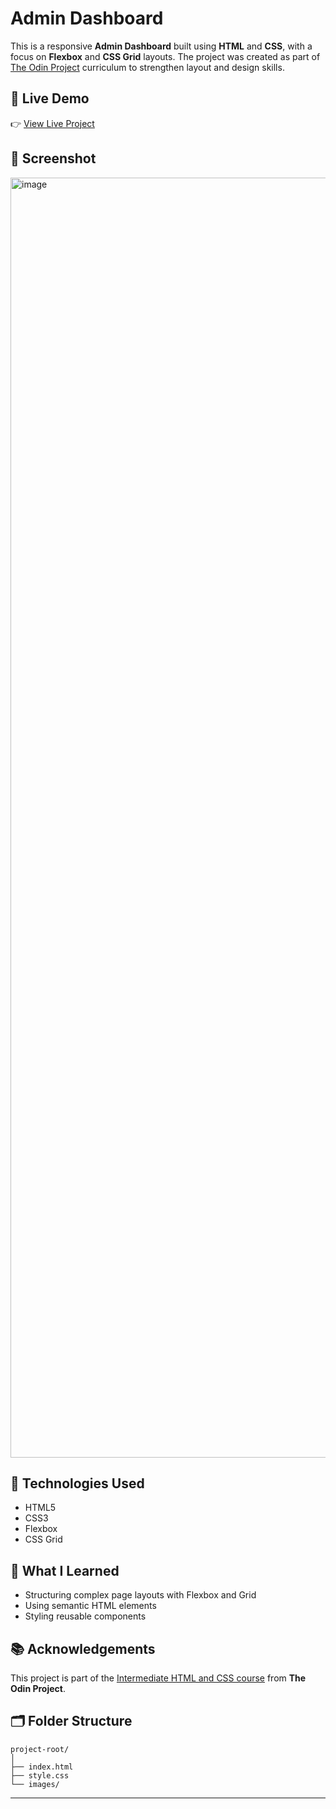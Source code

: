 # Admin Dashboard

This is a responsive **Admin Dashboard** built using **HTML** and **CSS**, with a focus on **Flexbox** and **CSS Grid** layouts. The project was created as part of [The Odin Project](https://www.theodinproject.com/) curriculum to strengthen layout and design skills.

## 🚀 Live Demo

👉 [View Live Project](https://fakhir96.github.io/Dashboard/)

## 📸 Screenshot

<img width="2880" height="2048" alt="image" src="https://github.com/user-attachments/assets/65d1c183-3e2e-427e-91b1-9d44973d11b3" />

## 🔧 Technologies Used

- HTML5
- CSS3
- Flexbox
- CSS Grid

## 🧠 What I Learned

- Structuring complex page layouts with Flexbox and Grid
- Using semantic HTML elements
- Styling reusable components

## 📚 Acknowledgements

This project is part of the [Intermediate HTML and CSS course](https://www.theodinproject.com/paths/full-stack-javascript/courses/intermediate-html-and-css) from **The Odin Project**.

## 🗂️ Folder Structure

```
project-root/
│
├── index.html
├── style.css
└── images/
```
---
